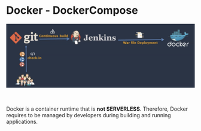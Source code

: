 # Docker - DockerCompose


![alt text](https://github.com/tanersa/sharksJenkins/blob/master/Docker.png)

<br />

 Docker is a container runtime that is **not SERVERLESS**. Therefore, Docker requires to be managed by developers during building and running applications. 
 
